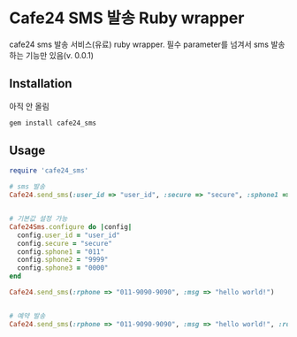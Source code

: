 Cafe24 SMS 발송 Ruby wrapper
==========================
cafe24 sms 발송 서비스(유료) ruby wrapper. 필수 parameter를 넘겨서 sms 발송하는 기능만 있음(v. 0.0.1)

Installation
------------
아직 안 올림

``` sh
gem install cafe24_sms
```

Usage
-----
``` ruby
require 'cafe24_sms'

# sms 발송
Cafe24.send_sms(:user_id => "user_id", :secure => "secure", :sphone1 => "011", :sphone2 => "9999", :sphone3 => "0000", :rphone => "011-9090-9090", :msg => "hello world!")


# 기본값 설정 가능
Cafe24Sms.configure do |config|
  config.user_id = "user_id"
  config.secure = "secure"
  config.sphone1 = "011"
  config.sphone2 = "9999"
  config.sphone3 = "0000"
end

Cafe24.send_sms(:rphone => "011-9090-9090", :msg => "hello world!")


# 예약 발송
Cafe24.send_sms(:rphone => "011-9090-9090", :msg => "hello world!", :rdate => "20110501", :rtime => "173000")
```
